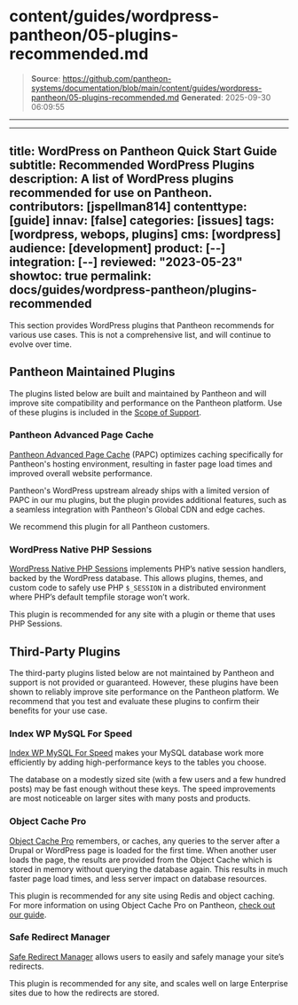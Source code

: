 # content/guides/wordpress-pantheon/05-plugins-recommended.md

> **Source**: https://github.com/pantheon-systems/documentation/blob/main/content/guides/wordpress-pantheon/05-plugins-recommended.md
> **Generated**: 2025-09-30 06:09:55

---

---
title: WordPress on Pantheon Quick Start Guide
subtitle: Recommended WordPress Plugins
description: A list of WordPress plugins recommended for use on Pantheon.
contributors: [jspellman814]
contenttype: [guide]
innav: [false]
categories: [issues]
tags: [wordpress, webops, plugins]
cms: [wordpress]
audience: [development]
product: [--]
integration: [--]
reviewed: "2023-05-23"
showtoc: true
permalink: docs/guides/wordpress-pantheon/plugins-recommended
---

This section provides WordPress plugins that Pantheon recommends for various use cases. This is not a comprehensive list, and will continue to evolve over time.

## Pantheon Maintained Plugins

The plugins listed below are built and maintained by Pantheon and will improve site compatibility and performance on the Pantheon platform. Use of these plugins is included in the [Scope of Support](/guides/support/).

### Pantheon Advanced Page Cache

<ReviewDate date="2023-05-23" />

[Pantheon Advanced Page Cache](https://wordpress.org/plugins/pantheon-advanced-page-cache/) (PAPC) optimizes caching specifically for Pantheon's hosting environment, resulting in faster page load times and improved overall website performance.

Pantheon's WordPress upstream already ships with a limited version of PAPC in our mu plugins, but the plugin provides additional features, such as a seamless integration with Pantheon's Global CDN and edge caches.

We recommend this plugin for all Pantheon customers.

### WordPress Native PHP Sessions

<ReviewDate date="2023-05-23" />

[WordPress Native PHP Sessions](https://wordpress.org/plugins/wp-native-php-sessions/) implements PHP’s native session handlers, backed by the WordPress database. This allows plugins, themes, and custom code to safely use PHP `$_SESSION` in a distributed environment where PHP’s default tempfile storage won’t work.

This plugin is recommended for any site with a plugin or theme that uses PHP Sessions.

## Third-Party Plugins

The third-party plugins listed below are not maintained by Pantheon and support is not provided or guaranteed. However, these plugins have been shown to reliably improve site performance on the Pantheon platform. We recommend that you test and evaluate these plugins to confirm their benefits for your use case.

### Index WP MySQL For Speed

<ReviewDate date="2023-05-23" />

[Index WP MySQL For Speed](https://wordpress.org/plugins/index-wp-mysql-for-speed/) makes your MySQL database work more efficiently by adding high-performance keys to the tables you choose.

The database on a modestly sized site (with a few users and a few hundred posts) may be fast enough without these keys. The speed improvements are most noticeable on larger sites with many posts and products.


### Object Cache Pro

<ReviewDate date="2023-05-23" />

[Object Cache Pro](https://objectcache.pro/) remembers, or caches, any queries to the server after a Drupal or WordPress page is loaded for the first time. When another user loads the page, the results are provided from the Object Cache which is stored in memory without querying the database again. This results in much faster page load times, and less server impact on database resources.

This plugin is recommended for any site using Redis and object caching. For more information on using Object Cache Pro on Pantheon, [check out our guide](https://docs.pantheon.io/guides/object-cache-pro/).

### Safe Redirect Manager

<ReviewDate date="2023-05-23" />

[Safe Redirect Manager](https://wordpress.org/plugins/safe-redirect-manager/) allows users to easily and safely manage your site’s redirects.

This plugin is recommended for any site, and scales well on large Enterprise sites due to how the redirects are stored.